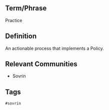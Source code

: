 ## Term/Phrase
Practice

## Definition
An actionable process that implements a Policy.

## Relevant Communities
* Sovrin

## Tags
```
#sovrin
```
